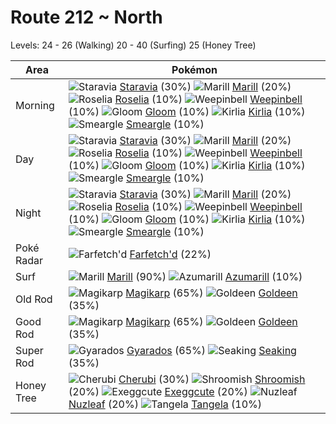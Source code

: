 # Route 212 ~ North
Levels: 24 - 26 (Walking) 20 - 40 (Surfing) 25 (Honey Tree)

Area       | Pokémon
---        | ---
Morning    | ![][397]  [Staravia] (30%) ![][183]  [Marill] (20%) ![][315]  [Roselia] (10%)  ![][070]  [Weepinbell] (10%) ![][044]  [Gloom] (10%) ![][281]  [Kirlia] (10%)  ![][235]  [Smeargle] (10%)
Day        | ![][397]  [Staravia] (30%) ![][183]  [Marill] (20%) ![][315]  [Roselia] (10%)  ![][070]  [Weepinbell] (10%) ![][044]  [Gloom] (10%) ![][281]  [Kirlia] (10%)  ![][235]  [Smeargle] (10%)
Night      | ![][397]  [Staravia] (30%) ![][183]  [Marill] (20%) ![][315]  [Roselia] (10%)  ![][070]  [Weepinbell] (10%) ![][044]  [Gloom] (10%) ![][281]  [Kirlia] (10%)  ![][235]  [Smeargle] (10%)
Poké Radar | ![][083]  [Farfetch'd] (22%)
Surf       | ![][183]  [Marill] (90%) ![][184]  [Azumarill] (10%)
Old Rod    | ![][129]  [Magikarp] (65%) ![][118]  [Goldeen] (35%)
Good Rod   | ![][129]  [Magikarp] (65%) ![][118]  [Goldeen] (35%)
Super Rod  | ![][130]  [Gyarados] (65%) ![][119]  [Seaking] (35%)
Honey Tree | ![][420]  [Cherubi] (30%) ![][285]  [Shroomish] (20%) ![][102]  [Exeggcute] (20%)  ![][274]  [Nuzleaf] (20%) ![][114]  [Tangela] (10%)


[044]: https://raw.githubusercontent.com/PokeAPI/sprites/master/sprites/pokemon/44.png "Gloom"
[070]: https://raw.githubusercontent.com/PokeAPI/sprites/master/sprites/pokemon/70.png "Weepinbell"
[083]: https://raw.githubusercontent.com/PokeAPI/sprites/master/sprites/pokemon/83.png "Farfetch'd"
[102]: https://raw.githubusercontent.com/PokeAPI/sprites/master/sprites/pokemon/102.png "Exeggcute"
[114]: https://raw.githubusercontent.com/PokeAPI/sprites/master/sprites/pokemon/114.png "Tangela"
[118]: https://raw.githubusercontent.com/PokeAPI/sprites/master/sprites/pokemon/118.png "Goldeen"
[119]: https://raw.githubusercontent.com/PokeAPI/sprites/master/sprites/pokemon/119.png "Seaking"
[129]: https://raw.githubusercontent.com/PokeAPI/sprites/master/sprites/pokemon/129.png "Magikarp"
[130]: https://raw.githubusercontent.com/PokeAPI/sprites/master/sprites/pokemon/130.png "Gyarados"
[183]: https://raw.githubusercontent.com/PokeAPI/sprites/master/sprites/pokemon/183.png "Marill"
[184]: https://raw.githubusercontent.com/PokeAPI/sprites/master/sprites/pokemon/184.png "Azumarill"
[235]: https://raw.githubusercontent.com/PokeAPI/sprites/master/sprites/pokemon/235.png "Smeargle"
[274]: https://raw.githubusercontent.com/PokeAPI/sprites/master/sprites/pokemon/274.png "Nuzleaf"
[281]: https://raw.githubusercontent.com/PokeAPI/sprites/master/sprites/pokemon/281.png "Kirlia"
[285]: https://raw.githubusercontent.com/PokeAPI/sprites/master/sprites/pokemon/285.png "Shroomish"
[315]: https://raw.githubusercontent.com/PokeAPI/sprites/master/sprites/pokemon/315.png "Roselia"
[397]: https://raw.githubusercontent.com/PokeAPI/sprites/master/sprites/pokemon/397.png "Staravia"
[420]: https://raw.githubusercontent.com/PokeAPI/sprites/master/sprites/pokemon/420.png "Cherubi"
[Gloom]: /pokemon_changes/044.md
[Weepinbell]: /pokemon_changes/070.md
[Farfetch'd]: /pokemon_changes/083.md
[Exeggcute]: /pokemon_changes/102.md
[Tangela]: /pokemon_changes/114.md
[Goldeen]: /pokemon_changes/118.md
[Seaking]: /pokemon_changes/119.md
[Magikarp]: /pokemon_changes/129.md
[Gyarados]: /pokemon_changes/130.md
[Marill]: /pokemon_changes/183.md
[Azumarill]: /pokemon_changes/184.md
[Smeargle]: /pokemon_changes/235.md
[Nuzleaf]: /pokemon_changes/274.md
[Kirlia]: /pokemon_changes/281.md
[Shroomish]: /pokemon_changes/285.md
[Roselia]: /pokemon_changes/315.md
[Staravia]: /pokemon_changes/397.md
[Cherubi]: /pokemon_changes/420.md
